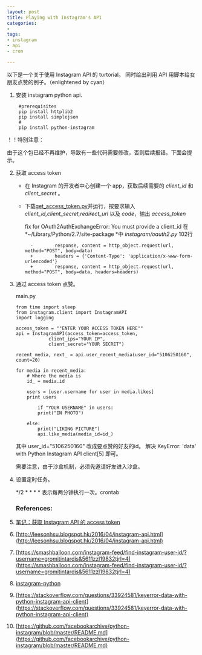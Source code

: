 ```yaml
---
layout: post
title: Playing with Instagram's API 
categories: 
- 
tags:
- instagram
- api
- cron

---
```


以下是一个关于使用 Instagram API 的 turtorial。 同时给出利用 API 用脚本给女朋友点赞的例子。（enlightened by cyan）

<!--more-->

1. 安装 instagram python api.


        #prerequisites
        pip install httplib2
        pip install simplejson
        #
        pip install python-instagram


！！特别注意：

由于这个包已经不再维护，导致有一些代码需要修改，否则后续报错。下面会提示。

2. 获取 access token
    
    + 在 Instagram 的开发者中心创建一个 app，获取后续需要的 *client_id* 和 *client_secret* 。
    + 下载[get_access_token.py](http://movii.github.io/blog/2017/03/14/node-instagram-get-access-token/)并运行，按要求输入 *client_id,client_secret,redirect_url* 以及 *code*，输出 *access_token*
    
        fix for OAuth2AuthExchangeError: You must provide a client_id 
        在 *~/Library/Python/2.7/site-package *中 *instagram/oauth2.py* 102行

            -        response, content = http_object.request(url, method="POST", body=data)
            +        headers = {'Content-Type': 'application/x-www-form-urlencoded'}
            +        response, content = http_object.request(url, method="POST", body=data, headers=headers)


3.  通过 access token 点赞。
    
    main.py

        from time import sleep  
        from instagram.client import InstagramAPI
        import logging

        access_token = ""ENTER YOUR ACCESS TOKEN HERE""
        api = InstagramAPI(access_token=access_token,  
                    client_ips="YOUR IP",
                    client_secret="YOUR SECRET")

        recent_media, next_ = api.user_recent_media(user_id="5106250160", count=20)

        for media in recent_media:  
            # Where the media is
            id_ = media.id

            users = [user.username for user in media.likes]
            print users

                if "YOUR USERNAME" in users:
                print("IN PHOTO")

            else:
                print("LIKING PICTURE")
                api.like_media(media_id=id_)

    其中 user_id="5106250160" 改成要点赞的好友的id。
    解决 KeyError: 'data' with Python Instagram API client[5] 即可。

    需要注意，由于沙盒机制，必须先邀请好友进入沙盒。


4. 设置定时任务。
    
     */2 * * * *  表示每两分钟执行一次。crontab

    




    ### References:
1. [笔记：获取 Instagram API 的 access token](http://movii.github.io/blog/2017/03/14/node-instagram-get-access-token/)
2. [http://leesonhsu.blogspot.hk/2016/04/instagram-api.html](http://leesonhsu.blogspot.hk/2016/04/instagram-api.html)
3. [https://smashballoon.com/instagram-feed/find-instagram-user-id/?username=gromitintardis&5611zzl19832tjrl=4](https://smashballoon.com/instagram-feed/find-instagram-user-id/?username=gromitintardis&5611zzl19832tjrl=4)
4. [instagram-python](https://github.com/vgavro/python-instagram/commit/9dfc264571ad7c343af3899445d13afedf23e3aa)
5. [https://stackoverflow.com/questions/33924581/keyerror-data-with-python-instagram-api-client](https://stackoverflow.com/questions/33924581/keyerror-data-with-python-instagram-api-client)
6. [https://github.com/facebookarchive/python-instagram/blob/master/README.md](https://github.com/facebookarchive/python-instagram/blob/master/README.md)


